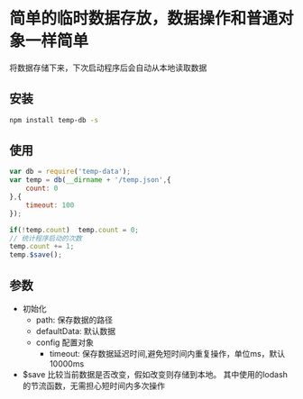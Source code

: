 # 简单的临时数据存放，数据操作和普通对象一样简单
将数据存储下来，下次启动程序后会自动从本地读取数据


## 安装
```sh
npm install temp-db -s
```

## 使用
```js
var db = require('temp-data');
var temp = db(__dirname + '/temp.json',{
    count: 0
},{
    timeout: 100
});

if(!temp.count)  temp.count = 0;
// 统计程序启动的次数
temp.count += 1;
temp.$save();
```

## 参数
* 初始化
    - path:        保存数据的路径
    - defaultData: 默认数据
    - config      配置对象
        - timeout: 保存数据延迟时间,避免短时间内重复操作，单位ms，默认10000ms
* $save 比较当前数据是否改变，假如改变则存储到本地。 其中使用的lodash的节流函数，无需担心短时间内多次操作
